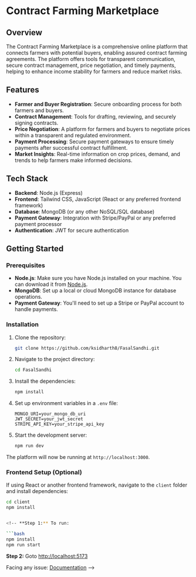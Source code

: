 # Contract Farming Marketplace

## Overview
The Contract Farming Marketplace is a comprehensive online platform that connects farmers with potential buyers, enabling assured contract farming agreements. The platform offers tools for transparent communication, secure contract management, price negotiation, and timely payments, helping to enhance income stability for farmers and reduce market risks.

## Features
- **Farmer and Buyer Registration**: Secure onboarding process for both farmers and buyers.
- **Contract Management**: Tools for drafting, reviewing, and securely signing contracts.
- **Price Negotiation**: A platform for farmers and buyers to negotiate prices within a transparent and regulated environment.
- **Payment Processing**: Secure payment gateways to ensure timely payments after successful contract fulfillment.
- **Market Insights**: Real-time information on crop prices, demand, and trends to help farmers make informed decisions.

## Tech Stack
- **Backend**: Node.js (Express)
- **Frontend**: Tailwind CSS, JavaScript (React or any preferred frontend framework)
- **Database**: MongoDB (or any other NoSQL/SQL database)
- **Payment Gateway**: Integration with Stripe/PayPal or any preferred payment processor
- **Authentication**: JWT for secure authentication

## Getting Started

### Prerequisites
- **Node.js**: Make sure you have Node.js installed on your machine. You can download it from [Node.js](https://nodejs.org/).
- **MongoDB**: Set up a local or cloud MongoDB instance for database operations.
- **Payment Gateway**: You'll need to set up a Stripe or PayPal account to handle payments.

### Installation
1. Clone the repository:

    ```bash
    git clone https://github.com/ksidharth8/FasalSandhi.git
    ```

2. Navigate to the project directory:

    ```bash
    cd FasalSandhi
    ```

3. Install the dependencies:

    ```bash
    npm install
    ```

4. Set up environment variables in a `.env` file:

    ```
    MONGO_URI=your_mongo_db_uri
    JWT_SECRET=your_jwt_secret
    STRIPE_API_KEY=your_stripe_api_key
    ```

5. Start the development server:

    ```bash
    npm run dev
    ```

The platform will now be running at `http://localhost:3000`.

### Frontend Setup (Optional)
If using React or another frontend framework, navigate to the `client` folder and install dependencies:

```bash
cd client
npm install


<!-- **Step 1:** To run:

```bash
npm install
npm run start
```

**Step 2:** Goto [http://localhost:5173](http://localhost:5173)

Facing any issue: [Documentation](https://tailwindcss.com/docs/installation/using-postcss) -->

